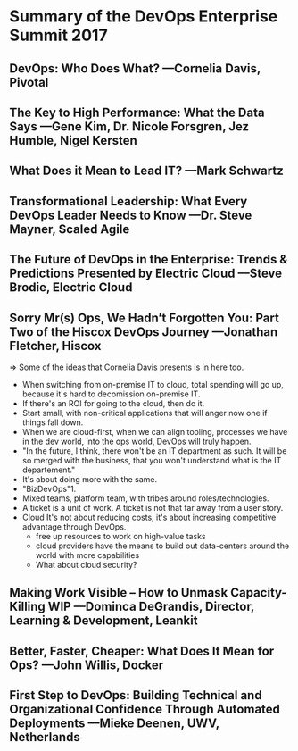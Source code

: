 # Summary of the DevOps Enterprise Summit 2017

## DevOps: Who Does What? —Cornelia Davis, Pivotal

## The Key to High Performance: What the Data Says —Gene Kim, Dr. Nicole Forsgren, Jez Humble, Nigel Kersten

## What Does it Mean to Lead IT? —Mark Schwartz

## Transformational Leadership: What Every DevOps Leader Needs to Know —Dr. Steve Mayner, Scaled Agile

## The Future of DevOps in the Enterprise: Trends & Predictions Presented by Electric Cloud —Steve Brodie, Electric Cloud

## Sorry Mr(s) Ops, We Hadn’t Forgotten You: Part Two of the Hiscox DevOps Journey —Jonathan Fletcher, Hiscox

=> Some of the ideas that Cornelia Davis presents is in here too.

- When switching from on-premise IT to cloud, total spending will go up, because it's hard to decomission on-premise IT.
- If there's an ROI for going to the cloud, then do it.
- Start small, with non-critical applications that will anger now one if things fall down.
- When we are cloud-first, when we can align tooling, processes we have in the dev world, into the ops world, DevOps will truly happen.
- "In the future, I think, there won't be an IT department as such. It will be so merged with the business, that you won't understand what is the IT departement."
- It's about doing more with the same.
- "BizDevOps"1. 
- Mixed teams, platform team, with tribes around roles/technologies.
- A ticket is a unit of work. A ticket is not that far away from a user story.
- Cloud It's not about reducing costs, it's about increasing competitive advantage through DevOps.
    - free up resources to work on high-value tasks
    - cloud providers have the means to build out data-centers around the world with more capabilities
    - What about cloud security?


## Making Work Visible – How to Unmask Capacity-Killing WIP —Dominca DeGrandis, Director, Learning & Development, Leankit

## Better, Faster, Cheaper: What Does It Mean for Ops? —John Willis, Docker

## First Step to DevOps: Building Technical and Organizational Confidence Through Automated Deployments —Mieke Deenen, UWV, Netherlands